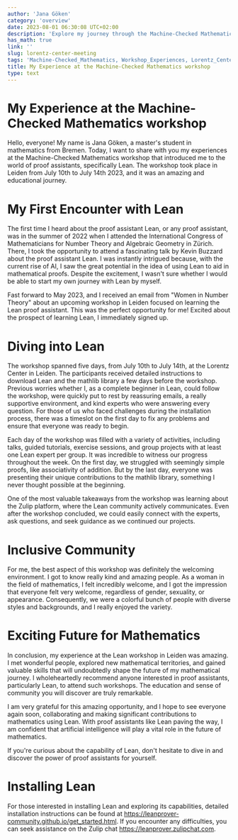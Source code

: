 ```yaml
---
author: 'Jana Göken'
category: 'overview'
date: 2023-08-01 06:30:08 UTC+02:00
description: 'Explore my journey through the Machine-Checked Mathematics workshop, where I delve into the world of proof assistants and the vibrant Lean community.'
has_math: true
link: ''
slug: lorentz-center-meeting
tags: 'Machine-Checked_Mathematics, Workshop_Experiences, Lorentz_Center, Inclusive_Environment'
title: My Experience at the Machine-Checked Mathematics workshop
type: text
---
```

# My Experience at the Machine-Checked Mathematics workshop
Hello, everyone! My name is Jana Göken, a master's student in mathematics from Bremen. Today, I want to share with you my experiences at the Machine-Checked Mathematics workshop that introduced me to the world of proof assistants, specifically Lean. The workshop took place in Leiden from July 10th to July 14th 2023, and it was an amazing and educational journey.

<!-- TEASER_END -->
# My First Encounter with Lean
The first time I heard about the proof assistant Lean, or any proof assistant, was in the summer of 2022 when I attended the International Congress of Mathematicians for Number Theory and Algebraic Geometry in Zürich. There, I took the opportunity to attend a fascinating talk by Kevin Buzzard about the proof assistant Lean. I was instantly intrigued because, with the current rise of AI, I saw the great potential in the idea of using Lean to aid in mathematical proofs. Despite the excitement, I wasn't sure whether I would be able to start my own journey with Lean by myself.

Fast forward to May 2023, and I received an email from "Women in Number Theory" about an upcoming workshop in Leiden focused on learning the Lean proof assistant. This was the perfect opportunity for me! Excited about the prospect of learning Lean, I immediately signed up.

# Diving into Lean
The workshop spanned five days, from July 10th to July 14th, at the Lorentz Center in Leiden. The participants received detailed instructions to download Lean and the mathlib library a few days before the workshop. Previous worries whether I, as a complete beginner in Lean, could follow the workshop, were quickly put to rest by reassuring emails, a really supportive environment, and kind experts who were answering every question. For those of us who faced challenges during the installation process, there was a timeslot on the first day to fix any problems and ensure that everyone was ready to begin.

Each day of the workshop was filled with a variety of activities, including talks, guided tutorials, exercise sessions, and group projects with at least one Lean expert per group. It was incredible to witness our progress throughout the week. On the first day, we struggled with seemingly simple proofs, like associativity of addition. But by the last day, everyone was presenting their unique contributions to the mathlib library, something I never thought possible at the beginning.

One of the most valuable takeaways from the workshop was learning about the Zulip platform, where the Lean community actively communicates. Even after the workshop concluded, we could easily connect with the experts, ask questions, and seek guidance as we continued our projects.

# Inclusive Community
For me, the best aspect of this workshop was definitely the welcoming environment. I got to know really kind and amazing people. As a woman in the field of mathematics, I felt incredibly welcome, and I got the impression that everyone felt very welcome, regardless of gender, sexuality, or appearance. Consequently, we were a colorful bunch of people with diverse styles and backgrounds, and I really enjoyed the variety.

# Exciting Future for Mathematics
In conclusion, my experience at the Lean workshop in Leiden was amazing. I met wonderful people, explored new mathematical territories, and gained valuable skills that will undoubtedly shape the future of my mathematical journey. I wholeheartedly recommend anyone interested in proof assistants, particularly Lean, to attend such workshops. The education and sense of community you will discover are truly remarkable.

I am very grateful for this amazing opportunity, and I hope to see everyone again soon, collaborating and making significant contributions to mathematics using Lean. With proof assistants like Lean paving the way, I am confident that artificial intelligence will play a vital role in the future of mathematics.

If you're curious about the capability of Lean, don't hesitate to dive in and discover the power of proof assistants for yourself. 

# Installing Lean
For those interested in installing Lean and exploring its capabilities, detailed installation instructions can be found at https://leanprover-community.github.io/get_started.html. If you encounter any difficulties, you can seek assistance on the Zulip chat https://leanprover.zulipchat.com.
